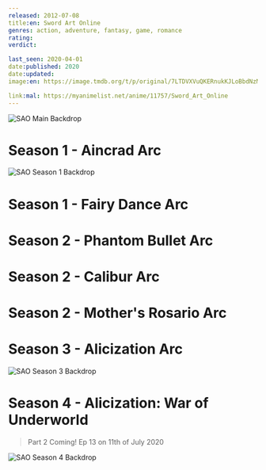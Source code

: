 ```yaml
---
released: 2012-07-08
title:en: Sword Art Online
genres: action, adventure, fantasy, game, romance
rating:
verdict:

last_seen: 2020-04-01
date:published: 2020
date:updated:
image:en: https://image.tmdb.org/t/p/original/7LTDVXVuQKERnukKJLoBbdNzMYh.jpg

link:mal: https://myanimelist.net/anime/11757/Sword_Art_Online
---
```


![SAO Main Backdrop](https://image.tmdb.org/t/p/original/pDqx7g9nQxRCGch5WFKvDFmJ87o.jpg)

<!-- SEASON DIVIDER -->
# Season 1 - Aincrad Arc

![SAO Season 1 Backdrop](https://image.tmdb.org/t/p/original/5PUo6C8LAzcTzkuPKgLXuUFjafi.jpg)

<!-- SEASON DIVIDER -->
# Season 1 - Fairy Dance Arc

<!-- SEASON DIVIDER -->
# Season 2 - Phantom Bullet Arc

<!-- SEASON DIVIDER -->
# Season 2 - Calibur Arc

<!-- SEASON DIVIDER -->
# Season 2 - Mother's Rosario Arc

<!-- SEASON DIVIDER -->
# Season 3 - Alicization Arc

![SAO Season 3 Backdrop](https://image.tmdb.org/t/p/original/fsatKuTodTjj3EHQytcgsnbZ5qb.jpg)

<!-- SEASON DIVIDER -->
# Season 4 - Alicization: War of Underworld

> Part 2 Coming! Ep 13 on 11th of July 2020

![SAO Season 4 Backdrop](https://image.tmdb.org/t/p/original/2kFZQTze4b0BhHsxNDYaOzJlKQX.jpg)
